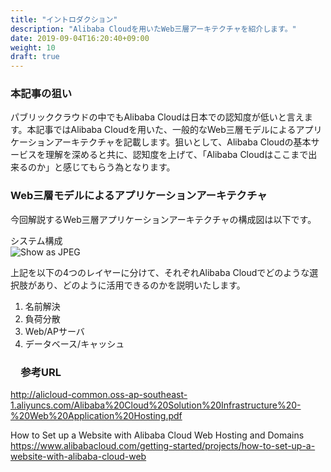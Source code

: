 ```yaml
---
title: "イントロダクション"
description: "Alibaba Cloudを用いたWeb三層アーキテクチャを紹介します。"
date: 2019-09-04T16:20:40+09:00
weight: 10
draft: true
---
```


### 本記事の狙い
パブリッククラウドの中でもAlibaba Cloudは日本での認知度が低いと言えます。本記事ではAlibaba Cloudを用いた、一般的なWeb三層モデルによるアプリケーションアーキテクチャを記載します。狙いとして、Alibaba Cloudの基本サービスを理解を深めると共に、認知度を上げて、「Alibaba Cloudはここまで出来るのか」と感じてもらう為となります。

### Web三層モデルによるアプリケーションアーキテクチャ
今回解説するWeb三層アプリケーションアーキテクチャの構成図は以下です。

システム構成  
![Show as JPEG](/help/image/23.1.png)

上記を以下の4つのレイヤーに分けて、それぞれAlibaba Cloudでどのような選択肢があり、どのように活用できるのかを説明いたします。

1. 名前解決
1. 負荷分散
1. Web/APサーバ
1. データベース/キャッシュ

### 　参考URL  
http://alicloud-common.oss-ap-southeast-1.aliyuncs.com/Alibaba%20Cloud%20Solution%20Infrastructure%20-%20Web%20Application%20Hosting.pdf

How to Set up a Website with Alibaba Cloud Web Hosting and Domains
https://www.alibabacloud.com/getting-started/projects/how-to-set-up-a-website-with-alibaba-cloud-web

